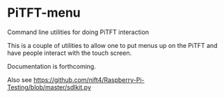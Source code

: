 # PiTFT-menu
Command line utilities for doing PiTFT interaction

This is a couple of utilities to allow one to put menus up on the PiTFT and have people interact with the touch screen.

Documentation is forthcoming.

Also see https://github.com/nift4/Raspberry-Pi-Testing/blob/master/sdlkit.py
